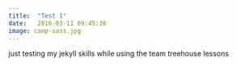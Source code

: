 ```yaml
---
title:  "Test 1"
date:   2016-03-11 09:45:36
image: camp-sass.jpg
---
```


just testing my jekyll skills while using the team treehouse lessons
